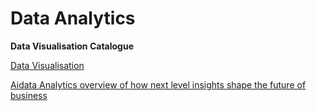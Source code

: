 # Data Analytics

**Data Visualisation Catalogue**

[Data Visualisation](https://datavizcatalogue.com/)

[Aidata Analytics overview of how next level insights shape the future of business](https://www.aidataanalytics.network/business-analytics/articles/advanced-analytics-how-next-level-insights-are-shaping-the-future-of-business)

